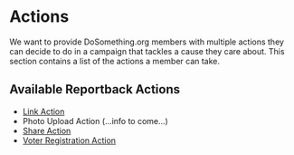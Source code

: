 # Actions

We want to provide DoSomething.org members with multiple actions they can decide to do in a campaign that tackles a cause they care about. This section contains a list of the actions a member can take.


## Available Reportback Actions
- [Link Action](link-action.md)
- Photo Upload Action (...info to come...)
- [Share Action](share-action.md)
- [Voter Registration Action](voter-registration-action.md)
